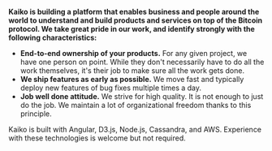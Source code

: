 **Kaiko is building a platform that enables business and people around the world to understand and build products and services on top of the Bitcoin protocol. We take great pride in our work, and identify strongly with the following characteristics:**

- **End-to-end ownership of your products.** For any given project, we have one person on point. While they don't necessarily have to do all the work themselves, it's their job to make sure all the work gets done.
- **We ship features as early as possible.** We move fast and typically deploy new features of bug fixes multiple times a day.
- **Job well done attitude.** We strive for high quality. It is not enough to just do the job. We maintain a lot of organizational freedom thanks to this principle.

Kaiko is built with Angular, D3.js, Node.js, Cassandra, and AWS. Experience with these technologies is welcome but not required.


